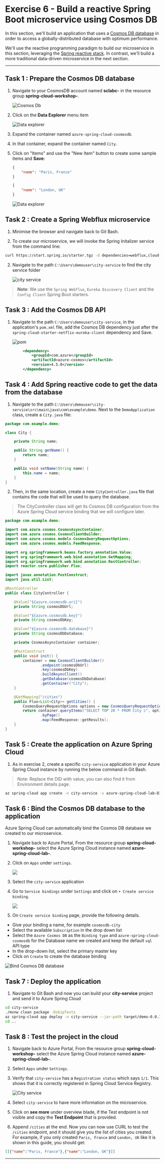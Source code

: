 # Exercise 6 - Build a reactive Spring Boot microservice using Cosmos DB

In this section, we'll build an application that uses a [Cosmos DB database](https://docs.microsoft.com/en-us/azure/cosmos-db/?WT.mc_id=azurespringcloud-github-judubois) in order to access a globally-distributed database with optimum performance.

We'll use the reactive programming paradigm to build our microservice in this section, leveraging the [Spring reactive stack](https://docs.spring.io/spring/docs/current/spring-framework-reference/web-reactive.html). In contrast, we'll build a more traditional data-driven microservice in the next section.

---

## Task 1 : Prepare the Cosmos DB database

1. Navigate to your CosmosDB account named **sclabc-<inject key="DeploymentID" enableCopy="false"/>** in the resource group **spring-cloud-workshop-<inject key="DeploymentID" enableCopy="false"/>**.

   ![Cosmos Db](media/cosmos-db-from-rg.png)

2. Click on the **Data Explorer** menu item

   ![Data explorer](media/data-explorer.png)

3. Expand the container named `azure-spring-cloud-cosmosdb`.

4. In that container, expand the container named `City`.

5. Click on "Items" and use the "New Item" button to create some sample items and **Save**:

    ```json
    {
        "name": "Paris, France"
    }
    ```

    ```json
    {
        "name": "London, UK"
    }
    ```

   ![Data explorer](media/02-data-explorer.png)

## Task 2 : Create a Spring Webflux microservice

1. Minimise the browser and navigate back to Git Bash.

2. To create our microservice, we will invoke the Spring Initalizer service from the command line:

```bash
curl https://start.spring.io/starter.tgz -d dependencies=webflux,cloud-eureka,cloud-config-client -d baseDir=city-service -d bootVersion=2.3.8 -d javaVersion=1.8 | tar -xzvf -
```
2. Navigate to the path `C:\Users\demouser\city-service` to find the city service folder 

   ![city service](media/city-service.png)

> **Note**: We use the `Spring Webflux`, `Eureka Discovery Client` and the `Config Client` Spring Boot starters.

## Task 3 : Add the Cosmos DB API

1. Navigate to the path `C:\Users\demouser\city-service`, in the application's `pom.xml` file, add the Cosmos DB dependency just after the `spring-cloud-starter-netflix-eureka-client` dependency and Save.

   ![pom](media/pom-edit.png)

```xml
        <dependency>
            <groupId>com.azure</groupId>
            <artifactId>azure-cosmos</artifactId>
            <version>4.5.0</version>
        </dependency>
```

## Task 4 : Add Spring reactive code to get the data from the database

1. Navigate to the path `C:\Users\demouser\city-service\src\main\java\com\example\demo`. Next to the `DemoApplication` class, create a `City.java` file:

```java
package com.example.demo;

class City {

    private String name;

    public String getName() {
        return name;
    }

    public void setName(String name) {
        this.name = name;
    }
}
```

2. Then, in the same location, create a new `CityController.java` file that
contains the code that will be used to query the database.

> The CityController class will get its Cosmos DB configuration from the Azure Spring Cloud service binding that we will configure later.

```java
package com.example.demo;

import com.azure.cosmos.CosmosAsyncContainer;
import com.azure.cosmos.CosmosClientBuilder;
import com.azure.cosmos.models.CosmosQueryRequestOptions;
import com.azure.cosmos.models.FeedResponse;

import org.springframework.beans.factory.annotation.Value;
import org.springframework.web.bind.annotation.GetMapping;
import org.springframework.web.bind.annotation.RestController;
import reactor.core.publisher.Flux;

import javax.annotation.PostConstruct;
import java.util.List;

@RestController
public class CityController {

    @Value("${azure.cosmosdb.uri}")
    private String cosmosDbUrl;

    @Value("${azure.cosmosdb.key}")
    private String cosmosDbKey;

    @Value("${azure.cosmosdb.database}")
    private String cosmosDbDatabase;

    private CosmosAsyncContainer container;

    @PostConstruct
    public void init() {
        container = new CosmosClientBuilder()
                .endpoint(cosmosDbUrl)
                .key(cosmosDbKey)
                .buildAsyncClient()
                .getDatabase(cosmosDbDatabase)
                .getContainer("City");
    }

    @GetMapping("/cities")
    public Flux<List<City>> getCities() {
        CosmosQueryRequestOptions options = new CosmosQueryRequestOptions();
        return container.queryItems("SELECT TOP 20 * FROM City c", options, City.class)
                .byPage()
                .map(FeedResponse::getResults);
    }
}
```

## Task 5 : Create the application on Azure Spring Cloud

1. As in exercise 2, create a specific `city-service` application in your Azure Spring Cloud instance by running the below command in Git Bash.

>Note: Replace the DID with **<inject key="DeploymentID" enableCopy="True"/>** value, you can also find it from Environment details page.

```bash
az spring-cloud app create -n city-service -s azure-spring-cloud-lab-DID -g spring-cloud-workshop-DID --assign-endpoint true --cpu 1 --memory 1Gi --instance-count 1
```


## Task 6 : Bind the Cosmos DB database to the application

Azure Spring Cloud can automatically bind the Cosmos DB database we created to our microservice.

1. Navigate back to Azure Portal, From the resource group **spring-cloud-workshop-<inject key="DeploymentID" enableCopy="false"/>** select the Azure Spring Cloud instance named **azure-spring-cloud-lab-<inject key="DeploymentID" enableCopy="false"/>**.

2. Click on `Apps` under `settings`.

   ![](media/webapp-01.png)

3. Select the `city-service` application

4. Go to `Service bindings` under `Settings` and click on `+ Create service binding`.

   ![](media/create-service-binding.png)

5. On `Create service binding` page, provide the following details.

  - Give your binding a name, for example `cosmosdb-city`
  - Select the available `Subscription` in the drop down list
  - Select the `Azure Cosmos DB` as the `Binding type` and `azure-spring-cloud-cosmosdb` for the Database name we created and keep the default `sql` API type
  - In the drop-down list, select the primary master key
  - Click on `Create` to create the database binding

   ![Bind Cosmos DB database](media/03-bind-service-cosmosdb.png)

## Task 7 : Deploy the application

1. Navigate to Git Bash and now you can build your **city-service** project and send it to Azure Spring Cloud

```bash
cd city-service
./mvnw clean package -DskipTests
az spring-cloud app deploy -n city-service --jar-path target/demo-0.0.1-SNAPSHOT.jar
cd ..
```

## Task 8 : Test the project in the cloud

1. Navigate back to Azure Portal, From the resource group **spring-cloud-workshop-<inject key="DeploymentID" enableCopy="false"/>** select the Azure Spring Cloud instance named **azure-spring-cloud-lab-<inject key="DeploymentID" enableCopy="false"/>**.

1. Select `Apps` under `Settings`.

2. Verify that `city-service` has a `Registration status` which says `1/1`. This shows that it is correctly registered in Spring Cloud Service Registry.

   ![City service](media/city-service-registration.png)

3. Select `city-service` to have more information on the microservice.

4. Click on **see more** under overview blade, if the Test endpoint is not visible and copy the **Test Endpoint** that is provided.

5. Append `/cities` at the end. Now you can now use CURL to test the `/cities` endpoint, and it should give you the list of cities you created. For example, if you only created `Paris, France` and `London, UK` like it is shown in this guide, you should get:

```json
[[{"name":"Paris, France"},{"name":"London, UK"}]]
```
---
